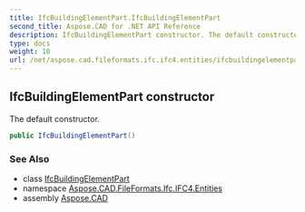 ```yaml
---
title: IfcBuildingElementPart.IfcBuildingElementPart
second_title: Aspose.CAD for .NET API Reference
description: IfcBuildingElementPart constructor. The default constructor
type: docs
weight: 10
url: /net/aspose.cad.fileformats.ifc.ifc4.entities/ifcbuildingelementpart/ifcbuildingelementpart/
---
```

## IfcBuildingElementPart constructor

The default constructor.

```csharp
public IfcBuildingElementPart()
```

### See Also

* class [IfcBuildingElementPart](../)
* namespace [Aspose.CAD.FileFormats.Ifc.IFC4.Entities](../../ifcbuildingelementpart/)
* assembly [Aspose.CAD](../../../)


